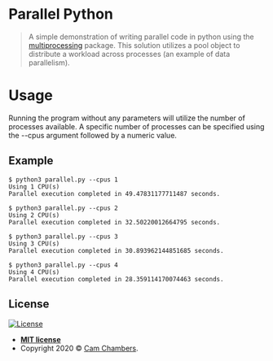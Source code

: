 # Parallel Python
> A simple demonstration of writing parallel code in python using the [multiprocessing](https://docs.python.org/3/library/multiprocessing.html) package. This solution utilizes a pool object to distribute a workload across processes (an example of data parallelism).

# Usage
Running the program without any parameters will utilize the number of processes available. A specific number of processes can be specified using the --cpus argument followed by a numeric value. 

## Example
```
$ python3 parallel.py --cpus 1
Using 1 CPU(s)
Parallel execution completed in 49.47831177711487 seconds.

$ python3 parallel.py --cpus 2
Using 2 CPU(s)
Parallel execution completed in 32.50220012664795 seconds.

$ python3 parallel.py --cpus 3
Using 3 CPU(s)
Parallel execution completed in 30.893962144851685 seconds.

$ python3 parallel.py --cpus 4
Using 4 CPU(s)
Parallel execution completed in 28.359114170074463 seconds.

```

## License

[![License](http://img.shields.io/:license-mit-blue.svg?style=flat-square)](http://badges.mit-license.org)

- **[MIT license](http://opensource.org/licenses/mit-license.php)**
- Copyright 2020 © <a href="https://www.camchambers.com" target="_blank">Cam Chambers</a>.
